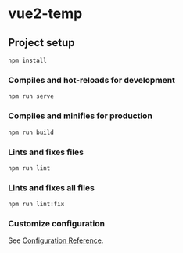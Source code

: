 # vue2-temp

## Project setup
```
npm install
```

### Compiles and hot-reloads for development
```
npm run serve
```

### Compiles and minifies for production
```
npm run build
```

### Lints and fixes files
```
npm run lint
```

### Lints and fixes all files
```
npm run lint:fix
```
### Customize configuration
See [Configuration Reference](https://cli.vuejs.org/config/).

